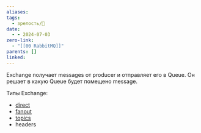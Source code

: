 ```yaml
---
aliases: 
tags:
  - зрелость/🌱
date:
  - - 2024-07-03
zero-link:
  - "[[00 RabbitMQ]]"
parents: []
linked: 
---
```

Exchange получает messages от producer и отправляет его в Queue. Он решает в какую Queue будет помещено message.

Типы Exchange:
- [direct](Exchange%20Direct.md)
- [fanout](Exchange%20Fanout.md)
- [topics](Exchange%20Topics.md)
- headers